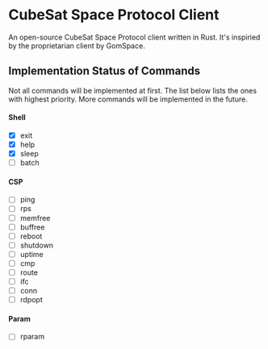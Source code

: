 # CubeSat Space Protocol Client
An open-source CubeSat Space Protocol client written in Rust. It's inspiried by the proprietarian client by GomSpace. 

## Implementation Status of Commands

Not all commands will be implemented at first. The list below lists the ones with highest priority. More commands will be implemented in the future.

#### Shell
- [x] exit
- [x] help
- [x] sleep
- [ ] batch

#### CSP
- [ ] ping
- [ ] rps
- [ ] memfree
- [ ] buffree
- [ ] reboot
- [ ] shutdown
- [ ] uptime
- [ ] cmp
- [ ] route
- [ ] ifc
- [ ] conn
- [ ] rdpopt

#### Param
- [ ] rparam
